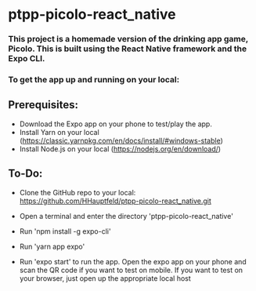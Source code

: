# ptpp-picolo-react_native

### This project is a homemade version of the drinking app game, Picolo. This is built using the React Native framework and the Expo CLI.

### To get the app up and running on your local:

## Prerequisites:

* Download the Expo app on your phone to test/play the app.
* Install Yarn on your local (https://classic.yarnpkg.com/en/docs/install/#windows-stable)
* Install Node.js on your local (https://nodejs.org/en/download/)

## To-Do:

* Clone the GitHub repo to your local: https://github.com/HHauptfeld/ptpp-picolo-react_native.git

* Open a terminal and enter the directory 'ptpp-picolo-react_native'
  
* Run 'npm install -g expo-cli' 

* Run 'yarn app expo'
  
* Run 'expo start' to run the app. Open the expo app on your phone and scan the QR code if you want to test on mobile. If you want to test on your browser, just open up the appropriate local host
